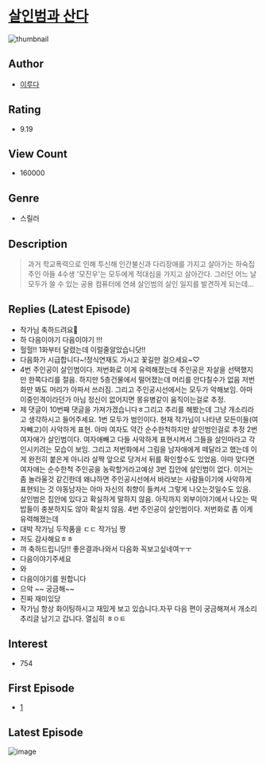 # [살인범과 산다](https://comic.naver.com/bestChallenge/list?titleId=767946)
![thumbnail](https://image-comic.pstatic.net/user_contents_data/challenge_comic/2023/03/02/340473/upload_3702301087570802530_480x623.jpeg)

## Author
- [이루다](https://comic.naver.com/artistTitle?id=340473)

## Rating
- 9.19

## View Count
- 160000

## Genre
- 스릴러

## Description
> 과거 학교폭력으로 인해 투신해 인간불신과 다리장애를 가지고 살아가는 하숙집 주인 아들 4수생 '모진우'는 모두에게 적대심을 가지고 살아간다. 그러던 어느 날 모두가 쓸 수 있는 공용 컴퓨터에 연쇄 살인범의 살인 일지를 발견하게 되는데...

## Replies (Latest Episode)
- 작가님 축하드려요🎉
- 하 다음이야기 다음이야기 !!!
- 헐헐!! 1화부터 달렸는데 이럴줄알았습니닷!!
- 다음화가 시급합니다~!정식연재도 가시고 꽃길만 걸으세요~♡
- 4번 주인공이 살인범이다. 저번화로 이게 유력해졌는데 주인공은 자살을 선택했지만 한쪽다리를 절음. 하지만 5층건물에서 떨어졌는데 머리를 안다칠수가 없음 저번화만 봐도 머리가 아파서 쓰러짐. 그리고 주인공시선에서는 모두가 악해보임. 아마 이중인격이라던가 아님 정신이 없어지면 몽유병같이 움직이는걸로 추정.
- 제 댓글이 10번째 댓글을 가져가겠습니다ㅎ그리고 추리를 해봤는데 그냥 개소리라고 생각하시고 들어주세요. 1번 모두가 범인이다. 현재 작가님이 나타낸 모든이들(여자빼고)이 사악하게 표현. 아마 여자도 약간 순수한척하지만 살인범인걸로 추정 2번 여자애가 살인범이다. 여자애빼고 다들 사악하게 표현시켜서 그들을 살인마라고 각인시키려는 모습이 보임. 그리고 저번화에서 그림을 남자애에게 떼달라고 했는데 이게 완전히 붙은게 아니라 살짝 앞으로 당겨서 뒤를 확인할수도 있었음. 아마 맞다면 여자애는 순수한척 주인공을 농락할거라고예상 3번 집안에 살인범이 없다. 이거는 좀 놀라울것 같긴한데 왜냐하면 주인공시선에서 바라보는 사람들이기에 사악하게 표현되는 것 야동남자는 아마 자신의 취향이 들켜서 그렇게 나오는것일수도 있음. 살인범은 집안에 있다고 확실하게 말하지 않음. 아직까지 외부이야기에서 나오는 떡밥들이 충분하지도 않아 확실치 않음. 4번 주인공이 살인범이다. 저번화로 좀 이게 유력해졌는데
- 대박 작가님 두작품을 ㄷㄷ 작가님 짱
- 저도 감사해요ㅎㅎ
- 꺄 축하드립니당!! 좋은결과나와서 다음화 꼭보고싶네여ㅜㅜ
- 다음이야기주세요
- 와
- 다음이야기를 원합니다
- 으악 ~~ 궁금해~~
- 진짜 재미있당
- 작가님 항상 화이팅하시고 재밌게 보고 있습니다.자꾸 다음 편이 궁금해져서 개소리추리글 남기고 갑니다. 열심히 ㅎㅇㅌ

## Interest
- 754

## First Episode
- [1](https://comic.naver.com/bestChallenge/detail?titleId=767946&no=1)

## Latest Episode
![image](https://image-comic.pstatic.net/user_contents_data/challenge_comic/2021/04/02/340473/upload_7292845355546469733.jpeg)
